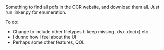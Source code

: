 Something to find all pdfs in the OCR website, and download them all. Just run linker.py for enumeration.

To do:

- Change to include other filetypes (I keep missing .xlsx .doc(x) etc.
- I dunno how I feel about the UI
- Perhaps some other features, QOL
